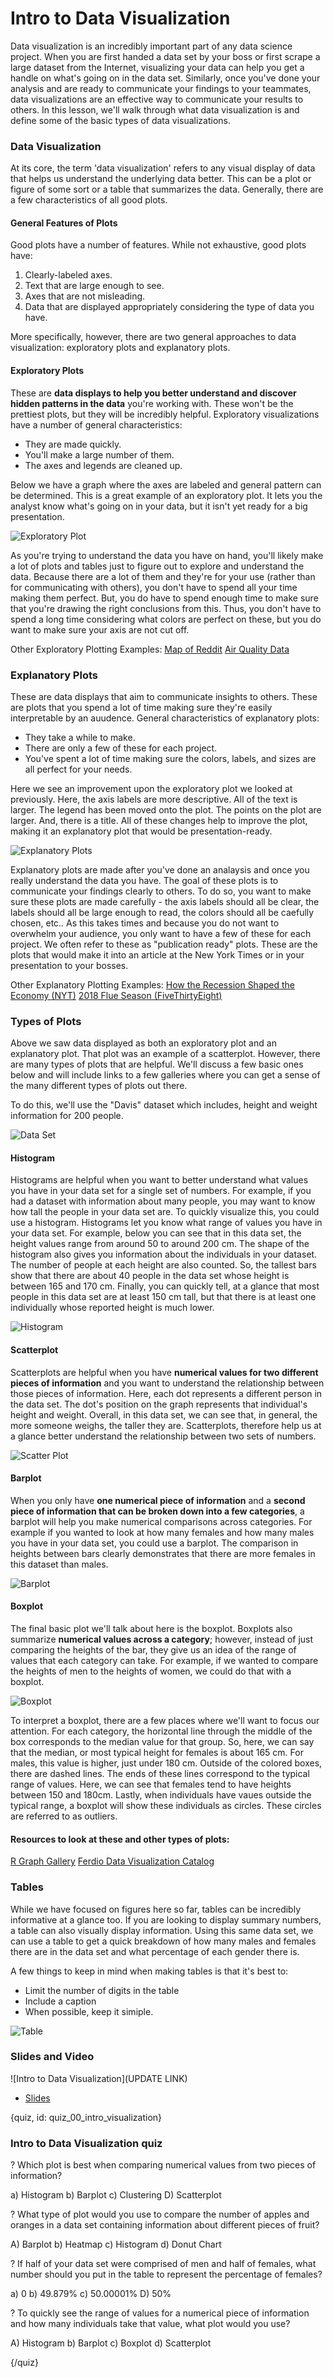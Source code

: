 # Intro to Data Visualization

Data visualization is an incredibly important part of any data science project. When you are first handed a data set by your boss or first scrape a large dataset from the Internet, visualizing your data can help you get a handle on what's going on in the data set. Similarly, once you've done your analysis and are ready to communicate your findings to your teammates, data visualizations are an effective way to communicate your results to others. In this lesson, we'll walk through what data visualization is and define some of the basic types of data visualizations.

### Data Visualization

At its core, the term 'data visualization' refers to any visual display of data that helps us understand the underlying data better. This can be a plot or figure of some sort or a table that summarizes the data. Generally, there are a few characteristics of all good plots.

#### General Features of Plots

Good plots have a number of features. While not exhaustive, good plots have:
1. Clearly-labeled axes.
2. Text that are large enough to see.
3. Axes that are not misleading.
5. Data that are displayed appropriately considering the type of data you have.

More specifically, however, there are two general approaches to data visualization: exploratory plots and explanatory plots.

#### Exploratory Plots
These are **data displays to help you better understand and discover hidden patterns in the data** you're working with. These won't be the prettiest plots, but they will be incredibly helpful. Exploratory visualizations have a number of general characteristics:
* They are made quickly.
* You'll make a large number of them.
* The axes and legends are cleaned up.

Below we have a graph where the axes are labeled and general pattern can be determined. This is a great example of an exploratory plot. It lets you the analyst know what's going on in your data, but it isn't yet ready for a big presentation.

![Exploratory Plot](images/00_intro_visualization/00_dataviz_intro_visualization-2.png)

As you're trying to understand the data you have on hand, you'll likely make a lot of plots and tables just to figure out to explore and understand the data. Because there are a lot of them and they're for your use (rather than for communicating with others), you don't have to spend all your time making them perfect. But, you do have to spend enough time to make sure that you're drawing the right conclusions from this. Thus, you don't have to spend a long time considering what colors are perfect on these, but you do want to make sure your axis are not cut off.  

Other Exploratory Plotting Examples:
[Map of Reddit](http://opensource.datacratic.com/mtlpy50/)
[Air Quality Data](https://blog.datazar.com/exploratory-data-analysis-using-r-part-i-17e4e8e03961)

### Explanatory Plots 

These are data displays that aim to communicate insights to others. These are plots that you spend a lot of time making sure they're easily interpretable by an auudence. General characteristics of explanatory plots:
* They take a while to make.
* There are only a few of these for each project.
* You've spent a lot of time making sure the colors, labels, and sizes are all perfect for your needs.

Here we see  an improvement upon the exploratory plot we looked at previously. Here, the axis labels are more descriptive. All of the text is larger. The legend has been moved onto the plot. The points on the plot are larger. And, there is a title. All of these changes help to improve the plot, making it an explanatory plot that would be presentation-ready.

![Explanatory Plots](images/00_intro_visualization/00_dataviz_intro_visualization-3.png)

Explanatory plots are made after you've done an analaysis and once you really understand the data you have. The goal of these plots is to communicate your findings clearly to others. To do so, you want to make sure these plots are made carefully - the axis labels should all be clear, the labels should all be large enough to read, the colors should all be caefully chosen, etc.. As this takes times and because you do not want to overwhelm your audience, you only want to have a few of these for each project. We often refer to these as "publication ready" plots. These are the plots that would make it into an article at the New York Times or in your presentation to your bosses.

Other Explanatory Plotting Examples:
[How the Recession Shaped the Economy (NYT)](https://www.nytimes.com/interactive/2014/06/05/upshot/how-the-recession-reshaped-the-economy-in-255-charts.html)
[2018 Flue Season (FiveThirtyEight)](https://fivethirtyeight.com/features/america-should-have-stayed-home-this-flu-season/)

### Types of Plots

Above we saw data displayed as both an exploratory plot and an explanatory plot. That plot was an example of a scatterplot. However, there are many types of plots that are helpful. We'll discuss a few basic ones below and will include links to a few galleries where you can get a sense of the many different types of plots out there.

To do this, we'll use the "Davis" dataset which includes, height and weight information for 200 people.

![Data Set](images/00_intro_visualization/00_dataviz_intro_visualization-4.png)

#### Histogram

Histograms are helpful when you want to better understand what values you have in your data set for a single set of numbers. For example, if you had a dataset with information about many people, you may want to know how tall the people in your data set are. To quickly visualize this, you could use a histogram. Histograms let you know what range of values you have in your data set. For example, below you can see that in this data set, the height values range from around 50 to around 200 cm. The shape of the histogram also gives you information about the individuals in your dataset. The number of people at each height are also counted. So, the tallest bars show that there are about 40 people in the data set whose height is between 165 and 170 cm. Finally, you can quickly tell, at a glance that most people in this data set are at least 150 cm tall, but that there is at least one individually whose reported height is much lower. 

![Histogram](images/00_intro_visualization/00_dataviz_intro_visualization-5.png) 

#### Scatterplot

Scatterplots are helpful when you have **numerical values for two different pieces of information** and you want to understand the relationship between those pieces of information. Here, each dot represents a different person in the data set. The dot's position on the graph represents that individual's height and weight. Overall, in this data set, we can see that, in general, the more someone weighs, the taller they are. Scatterplots, therefore help us at a glance better understand the relationship between two sets of numbers.

![Scatter Plot](images/00_intro_visualization/00_dataviz_intro_visualization-8.png)

#### Barplot

When you only have **one numerical piece of information** and a **second piece of information that can be broken down into a few categories**, a barplot will help you make numerical comparisons across categories. For example if you wanted to look at how many females and how many males you have in your data set, you could use a barplot.  The comparison in heights between bars clearly demonstrates that there are more females in this dataset than males. 

![Barplot](images/00_intro_visualization/00_dataviz_intro_visualization-10.png)

#### Boxplot

The final basic plot we'll talk about here is the boxplot. Boxplots also summarize **numerical values across a category**; however, instead of just comparing the heights of the bar, they give us an idea of the range of values that each category can take. For example, if we wanted to compare the heights of men to the heights of women, we could do that with a boxplot.

![Boxplot](images/00_intro_visualization/00_dataviz_intro_visualization-12.png)

To interpret a boxplot, there are a few places where we'll want to focus our attention. For each category, the horizontal line through the middle of the box corresponds to the median value for that group. So, here, we can say that the median, or most typical height for females is about 165 cm. For males, this value is higher, just under 180 cm. Outside of the colored boxes, there are dashed lines. The ends of these lines correspond to the typical range of values. Here, we can see that females tend to have heights between 150 and 180cm. Lastly, when individuals have vaues outside the typical range, a boxplot will show these individuals as circles. These circles are referred to as outliers.

#### Resources to look at these and other types of plots:
[R Graph Gallery](https://www.r-graph-gallery.com/)
[Ferdio Data Visualization Catalog](http://datavizproject.com/)

### Tables

While we have focused on figures here so far, tables can be incredibly informative at a glance too. If you are looking to display summary numbers, a table can also visually display information. 
Using this same data set, we can use a table to get a quick breakdown of how many males and females there are in the data set and what percentage of each gender there is.

A few things to keep in mind when making tables is that it's best to:
* Limit the number of digits in the table
* Include a caption
* When possible, keep it simiple.

![Table](images/00_intro_visualization/00_dataviz_intro_visualization-16.png)

### Slides and Video

![Intro to Data Visualization](UPDATE LINK)

* [Slides](https://docs.google.com/presentation/d/1MiYOmyqu6Et6mBVTS91gip8h-tids8Wo0JDlMfXULqE/edit?usp=sharing)


{quiz, id: quiz_00_intro_visualization}

### Intro to Data Visualization quiz

? Which plot is best when comparing numerical values from two pieces of information?

a) Histogram
b) Barplot
c) Clustering
D) Scatterplot

? What type of plot would you use to compare the number of apples and oranges in a data set containing information about different pieces of fruit?

A) Barplot
b) Heatmap
c) Histogram
d) Donut Chart

? If half of your data set were comprised of men and half of females, what number should you put in the table to represent the percentage of females?

a) 0
b) 49.879%
c) 50.00001% 
D) 50%

? To quickly see the range of values for a numerical piece of information and how many individuals take that value, what plot would you use?

A) Histogram
b) Barplot
c) Boxplot
d) Scatterplot

{/quiz}
